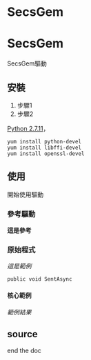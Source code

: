 SecsGem
=======

# SecsGem

SecsGem驅動

## 安裝

1. 步驟1
2. 步驟2

[Python 2.7.11](https://www.python.org/downloads/release/python-2711/)，

```
yum install python-devel
yum install libffi-devel
yum install openssl-devel
```

## 使用

開始使用驅動


### 參考驅動

**這是參考**

### 原始程式

*這是範例*

```
public void SentAsync
```

#### 核心範例

_範例結果_

## source

end the doc
